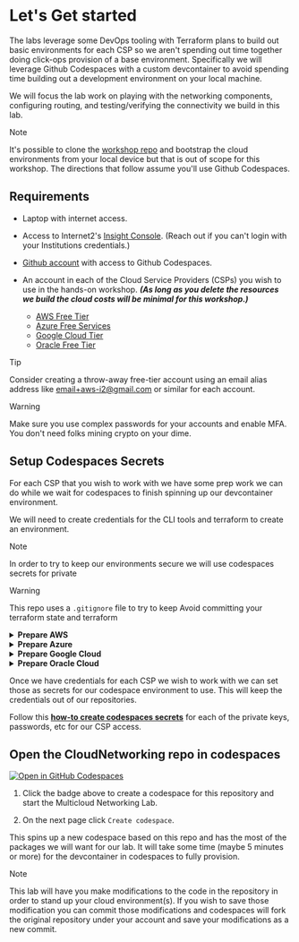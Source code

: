 # Let's Get started

The labs leverage some DevOps tooling with Terraform plans to build out basic environments for each CSP so we aren't spending out time together doing click-ops provision of a base environment. Specifically we will leverage Github Codespaces with a custom devcontainer to avoid spending time building out a development environment on your local machine.

We will focus the lab work on playing with the networking components, configuring routing, and testing/verifying the connectivity we build in this lab.

> [!NOTE]
> It's possible to clone the [workshop repo](https://github.com/ipv6tech/CloudNetworking101) and bootstrap the cloud environments from your local device but that is out of scope for this workshop. The directions that follow assume you'll use Github Codespaces.

## Requirements

- Laptop with internet access.
- Access to Internet2's [Insight Console](https://console.internet2.edu/). (Reach out if you can't login with your Institutions credentials.)
- [Github account](https://github.com/) with access to Github Codespaces.
- An account in each of the Cloud Service Providers (CSPs) you wish to use in the hands-on workshop. **_(As long as you delete the resources we build the cloud costs will be minimal for this workshop.)_**

  - [AWS Free Tier](https://aws.amazon.com/free)
  - [Azure Free Services](https://azure.microsoft.com/en-us/pricing/free-services)
  - [Google Cloud Tier](https://cloud.google.com/free)
  - [Oracle Free Tier](https://www.oracle.com/cloud/free)

> [!TIP]
> Consider creating a throw-away free-tier account using an email alias address like <email+aws-i2@gmail.com> or similar for each account.

> [!WARNING]
> Make sure you use complex passwords for your accounts and enable MFA. You don't need folks mining crypto on your dime.



## Setup Codespaces Secrets

For each CSP that you wish to work with we have some prep work we can do while we wait for codespaces to finish spinning up our devcontainer environment.

We will need to create credentials for the CLI tools and terraform to create an environment.

> [!NOTE]
> In order to try to keep our environments secure we will use codespaces secrets for private 

> [!WARNING]
> This repo uses a `.gitignore` file to try to keep Avoid committing your terraform state and terraform  

<details>
<summary><b>Prepare AWS</b></summary>

1. Login to your AWS account
2. 

</details>

<details>
<summary><b>Prepare Azure</b></summary>

</details>

<details>
<summary><b>Prepare Google Cloud</b></summary>

</details>

<details>
<summary><b>Prepare Oracle Cloud</b></summary>

</details>

Once we have credentials for each CSP we wish to work with we can set those as secrets for our codespace environment to use. This will keep the credentials out of our repositories.

Follow this **[how-to create codespaces secrets](https://docs.github.com/en/codespaces/managing-codespaces-for-your-organization/managing-development-environment-secrets-for-your-repository-or-organization#adding-secrets-for-a-repository)** for each of the private keys, passwords, etc for our CSP access.

## Open the CloudNetworking repo in codespaces

[![Open in GitHub Codespaces](https://github.com/codespaces/badge.svg)](https://codespaces.new/ipv6tech/cloud-networking-101)

1. Click the badge above to create a codespace for this repository and start the Multicloud Networking Lab.

2. On the next page click `Create codespace`.

This spins up a new codespace based on this repo and has the most of the packages we will want for our lab. It will take some time (maybe 5 minutes or more) for the devcontainer in codespaces to fully provision.

> [!NOTE]
> This lab will have you make modifications to the code in the repository in order to stand up your cloud environment(s). If you wish to save those modification you can commit those modifications and codespaces will fork the original repository under your account and save your modifications as a new commit.

